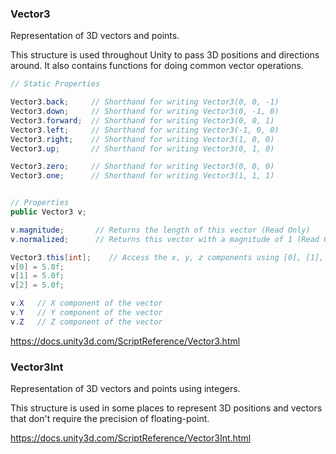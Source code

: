 ### Vector3
Representation of 3D vectors and points.

This structure is used throughout Unity to pass 3D positions and directions around. It also contains functions for doing common vector operations.

```cs
// Static Properties

Vector3.back;     // Shorthand for writing Vector3(0, 0, -1)
Vector3.down;     // Shorthand for writing Vector3(0, -1, 0)
Vector3.forward;  // Shorthand for writing Vector3(0, 0, 1)
Vector3.left;     // Shorthand for writing Vector3(-1, 0, 0)
Vector3.right;    // Shorthand for writing Vector3(1, 0, 0)
Vector3.up;       // Shorthand for writing Vector3(0, 1, 0)

Vector3.zero;     // Shorthand for writing Vector3(0, 0, 0)
Vector3.one;      // Shorthand for writing Vector3(1, 1, 1)


// Properties
public Vector3 v;

v.magnitude;       // Returns the length of this vector (Read Only)
v.normalized;      // Returns this vector with a magnitude of 1 (Read Only)

Vector3.this[int];    // Access the x, y, z components using [0], [1], [2] respectively
v[0] = 5.0f;
v[1] = 5.0f;
v[2] = 5.0f;

v.X   // X component of the vector
v.Y   // Y component of the vector
v.Z   // Z component of the vector

```


https://docs.unity3d.com/ScriptReference/Vector3.html


### Vector3Int
Representation of 3D vectors and points using integers.

This structure is used in some places to represent 3D positions and vectors that don't require the precision of floating-point.

https://docs.unity3d.com/ScriptReference/Vector3Int.html









